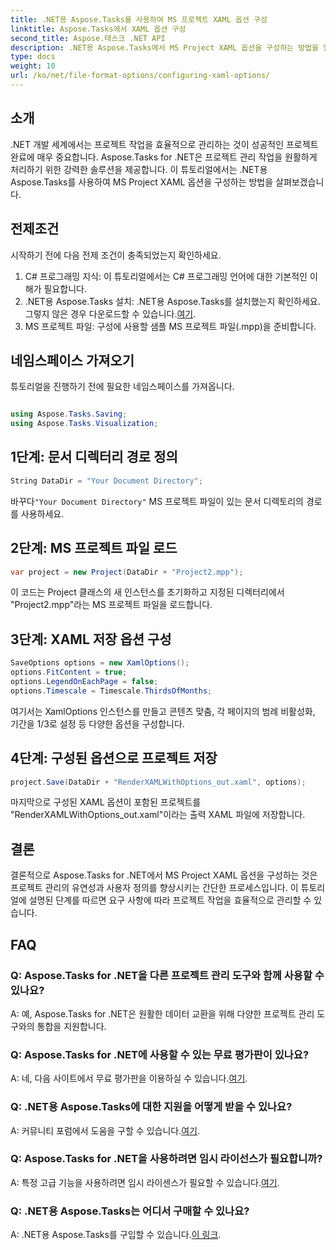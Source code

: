 ```yaml
---
title: .NET용 Aspose.Tasks를 사용하여 MS 프로젝트 XAML 옵션 구성
linktitle: Aspose.Tasks에서 XAML 옵션 구성
second_title: Aspose.태스크 .NET API
description: .NET용 Aspose.Tasks에서 MS Project XAML 옵션을 구성하는 방법을 알아보세요. 단계별 지침을 통해 프로젝트 관리 유연성과 사용자 정의를 향상하세요.
type: docs
weight: 10
url: /ko/net/file-format-options/configuring-xaml-options/
---
```

## 소개
.NET 개발 세계에서는 프로젝트 작업을 효율적으로 관리하는 것이 성공적인 프로젝트 완료에 매우 중요합니다. Aspose.Tasks for .NET은 프로젝트 관리 작업을 원활하게 처리하기 위한 강력한 솔루션을 제공합니다. 이 튜토리얼에서는 .NET용 Aspose.Tasks를 사용하여 MS Project XAML 옵션을 구성하는 방법을 살펴보겠습니다. 
## 전제조건
시작하기 전에 다음 전제 조건이 충족되었는지 확인하세요.
1. C# 프로그래밍 지식: 이 튜토리얼에서는 C# 프로그래밍 언어에 대한 기본적인 이해가 필요합니다.
2.  .NET용 Aspose.Tasks 설치: .NET용 Aspose.Tasks를 설치했는지 확인하세요. 그렇지 않은 경우 다운로드할 수 있습니다.[여기](https://releases.aspose.com/tasks/net/).
3. MS 프로젝트 파일: 구성에 사용할 샘플 MS 프로젝트 파일(.mpp)을 준비합니다.
## 네임스페이스 가져오기
튜토리얼을 진행하기 전에 필요한 네임스페이스를 가져옵니다.
```csharp

using Aspose.Tasks.Saving;
using Aspose.Tasks.Visualization;
```
## 1단계: 문서 디렉터리 경로 정의
```csharp
String DataDir = "Your Document Directory";
```
 바꾸다`"Your Document Directory"` MS 프로젝트 파일이 있는 문서 디렉토리의 경로를 사용하세요.
## 2단계: MS 프로젝트 파일 로드
```csharp
var project = new Project(DataDir + "Project2.mpp");
```
이 코드는 Project 클래스의 새 인스턴스를 초기화하고 지정된 디렉터리에서 "Project2.mpp"라는 MS 프로젝트 파일을 로드합니다.
## 3단계: XAML 저장 옵션 구성
```csharp
SaveOptions options = new XamlOptions();
options.FitContent = true;
options.LegendOnEachPage = false;
options.Timescale = Timescale.ThirdsOfMonths;
```
여기서는 XamlOptions 인스턴스를 만들고 콘텐츠 맞춤, 각 페이지의 범례 비활성화, 기간을 1/3로 설정 등 다양한 옵션을 구성합니다.
## 4단계: 구성된 옵션으로 프로젝트 저장
```csharp
project.Save(DataDir + "RenderXAMLWithOptions_out.xaml", options);
```
마지막으로 구성된 XAML 옵션이 포함된 프로젝트를 "RenderXAMLWithOptions_out.xaml"이라는 출력 XAML 파일에 저장합니다.
## 결론
결론적으로 Aspose.Tasks for .NET에서 MS Project XAML 옵션을 구성하는 것은 프로젝트 관리의 유연성과 사용자 정의를 향상시키는 간단한 프로세스입니다. 이 튜토리얼에 설명된 단계를 따르면 요구 사항에 따라 프로젝트 작업을 효율적으로 관리할 수 있습니다.

## FAQ

### Q: Aspose.Tasks for .NET을 다른 프로젝트 관리 도구와 함께 사용할 수 있나요?

A: 예, Aspose.Tasks for .NET은 원활한 데이터 교환을 위해 다양한 프로젝트 관리 도구와의 통합을 지원합니다.

### Q: Aspose.Tasks for .NET에 사용할 수 있는 무료 평가판이 있나요?

 A: 네, 다음 사이트에서 무료 평가판을 이용하실 수 있습니다.[여기](https://releases.aspose.com/).

### Q: .NET용 Aspose.Tasks에 대한 지원을 어떻게 받을 수 있나요?

 A: 커뮤니티 포럼에서 도움을 구할 수 있습니다.[여기](https://forum.aspose.com/c/tasks/15).

### Q: Aspose.Tasks for .NET을 사용하려면 임시 라이선스가 필요합니까?

 A: 특정 고급 기능을 사용하려면 임시 라이센스가 필요할 수 있습니다.[여기](https://purchase.aspose.com/temporary-license/).

### Q: .NET용 Aspose.Tasks는 어디서 구매할 수 있나요?

 A: .NET용 Aspose.Tasks를 구입할 수 있습니다.[이 링크](https://purchase.aspose.com/buy).
